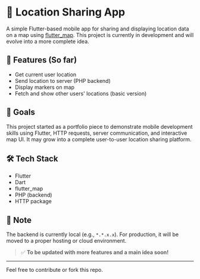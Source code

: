 # 📍 Location Sharing App

A simple Flutter-based mobile app for sharing and displaying location data on a map using [flutter_map](https://pub.dev/packages/flutter_map). This project is currently in development and will evolve into a more complete idea.

## 🚀 Features (So far)
- Get current user location
- Send location to server (PHP backend)
- Display markers on map
- Fetch and show other users' locations (basic version)
  
## 🎯 Goals
This project started as a portfolio piece to demonstrate mobile development skills using Flutter, HTTP requests, server communication, and interactive map UI. It may grow into a complete user-to-user location sharing platform.

## 🛠️ Tech Stack
- Flutter
- Dart
- flutter_map
- PHP (backend)
- HTTP package

## 📌 Note
The backend is currently local (e.g., `*.*.x.x`). For production, it will be moved to a proper hosting or cloud environment.

> ✅ **To be updated with more features and a main idea soon!**

---

Feel free to contribute or fork this repo.

